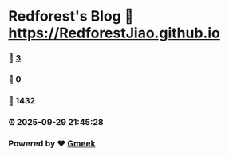 # Redforest's Blog :link: https://RedforestJiao.github.io 
### :page_facing_up: [3](https://RedforestJiao.github.io/tag.html) 
### :speech_balloon: 0 
### :hibiscus: 1432 
### :alarm_clock: 2025-09-29 21:45:28 
### Powered by :heart: [Gmeek](https://github.com/Meekdai/Gmeek)
